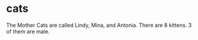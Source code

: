# cats
The Mother Cats are called Lindy, Mina, and Antonia. There are 8 kittens. 3 of them are male.
